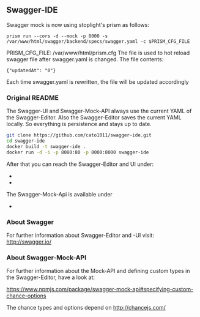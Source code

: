 ## Swagger-IDE

Swagger mock is now using stoplight's prism as follows:
```
prism run --cors -d --mock -p 8000 -s /var/www/html/swagger/backend/specs/swagger.yaml -c $PRISM_CFG_FILE 
```

PRISM_CFG_FILE: /var/www/html/prism.cfg
The file is used to hot reload swagger file after swagger.yaml is changed.
The file contents:
```
{"updatedAt": "0"}
```
Each time swagger.yaml is rewritten, the file will be updated accordingly



### Original README

The Swagger-UI and Swagger-Mock-API always use the current YAML of the Swagger-Editor. Also the Swagger-Editor saves the current YAML locally. So everything is persistence and stays up to date.


```bash
git clone https://github.com/cato1011/swagger-ide.git
cd swagger-ide
docker build -t swagger-ide .
docker run -d -i -p 8080:80 -p 8000:8000 swagger-ide
```

After that you can reach the Swagger-Editor and UI under:

* [docker-ip]:8080/swagger 
* [docker-ip]:8080/swagger-ui

The Swagger-Mock-Api is available under

* [docker-ip]:8000

### About Swagger

For further information about Swagger-Editor and -UI visit: http://swagger.io/

### About Swagger-Mock-API

For further information about the Mock-API and defining custom types in the Swagger-Editor, have a look at:

https://www.npmjs.com/package/swagger-mock-api#specifying-custom-chance-options

The chance types and options depend on http://chancejs.com/
